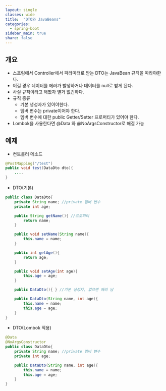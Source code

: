 ```yaml
---
layout: single
classes: wide
title:  "DTO와 JavaBeans"
categories:
  - spring-boot
sidebar_main: true
share: false
---
```


## 개요
- 스프링에서 Controller에서 파라미터로 받는 DTO는 JavaBean 규칙을 따라야한다.
- 어길 경우 데이터를 에러가 발생하거나 데이터를 null로 받게 된다.
- 사실 규칙이라고 해봤자 별거 없긴하다.
- 규칙 종류
  - 기본 생성자가 있어야한다.
  - 멤버 변수는 private이어야 한다.
  - 멤버 변수에 대한 public Getter/Setter 프로퍼티가 있어야 한다.
- Lombok을 사용한다면 @Data 와 @NoArgsConstructor로 해결 가능

## 예제
- 컨트롤러 메소드

```java
@PostMapping("/test")
public void test(DataDto dto){
    ....
}
```

- DTO(기본)

```java
public class DataDto{
    private String name; //private 멤버 변수
    private int age;

    public String getName(){ //프로퍼티
        return name;
    }

    public void setName(String name){
        this.name = name;
    }

    public int getAge(){
        return age;
    }

    public void setAge(int age){
        this.age = age;
    }

    public DataDto(){ } //기본 생성자, 없으면 에러 남

    public DataDto(String name, int age){
        this.name = name;
        this.age = age;
    }
}
```

- DTO(Lombok 적용)

```java
@Data
@NoArgsConstructor
public class DataDto{
    private String name; //private 멤버 변수
    private int age;

    public DataDto(String name, int age){
        this.name = name;
        this.age = age;
    }
}
```